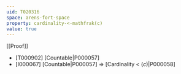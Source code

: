 ```yaml
---
uid: T020316
space: arens-fort-space
property: cardinality-<-mathfrak(c)
value: true
---
```

[[Proof]]

* [T000902] [Countable|P000057]
* [I000067] [Countable|P000057] => [Cardinality < $\mathfrak(c)$|P000058]

